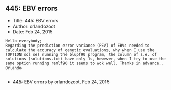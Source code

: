 ## 445: EBV errors

- Title: 445: EBV errors
- Author: orlandozoot
- Date: Feb 24, 2015

```
Hello everybody;
Regarding the prediction error variance (PEV) of EBVs needed to calculate the accuracy of genetic evaluations, why when I use the (OPTION sol se) running the blupf90 program, the column of s.e. of solutions (solutions.txt) have only 1s, however, when I try to use the same option running remlf90 it seems to wok well. Thanks in advance..
Orlando 
 
```

- [445](0445.md): EBV errors by orlandozoot, Feb 24, 2015
